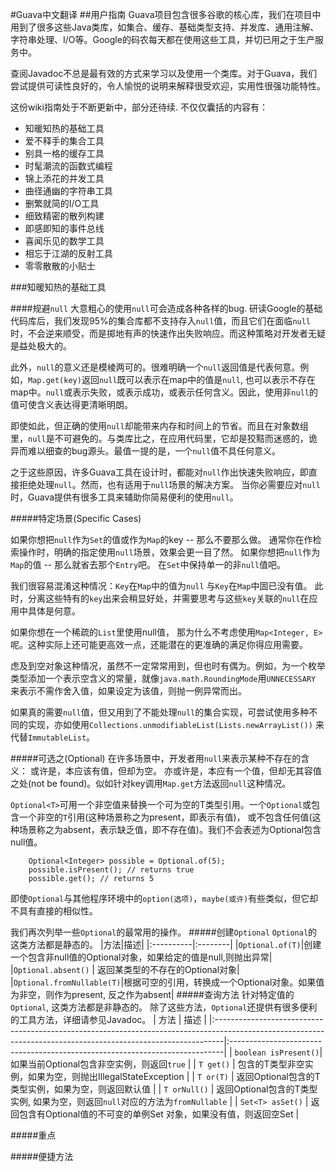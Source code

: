 #Guava中文翻译
##用户指南
Guava项目包含很多谷歌的核心库，我们在项目中用到了很多这些Java类库，如集合、缓存、基础类型支持、并发库、通用注解、字符串处理、I/O等。Google的码农每天都在使用这些工具，并切已用之于生产服务中。

查阅Javadoc不总是最有效的方式来学习以及使用一个类库。对于Guava，我们尝试提供可读性良好的，令人愉悦的说明来解释很受欢迎，实用性很强功能特性。

这份wiki指南处于不断更新中，部分还待续. 不仅仅囊括的内容有：

- 知暖知热的基础工具
- 爱不释手的集合工具
- 别具一格的缓存工具
- 时髦潮流的函数式编程
- 锦上添花的并发工具
- 曲径通幽的字符串工具
- 删繁就简的I/O工具
- 细致精密的散列构建
- 即感即知的事件总线
- 喜闻乐见的数学工具
- 相忘于江湖的反射工具
- 零零散散的小贴士


###知暖知热的基础工具

####规避`null`
大意粗心的使用`null`可会造成各种各样的bug. 研读Google的基础代码库后，我们发现95%的集合库都不支持存入`null`值，而且它们在面临`null`时，不会逆来顺受，而是掷地有声的快速作出失败响应。而这种策略对开发者无疑是益处极大的。

此外，`null`的意义还是模棱两可的。很难明确一个`null`返回值是代表何意。例如，`Map.get(key)`返回`null`既可以表示在map中的值是`null`, 也可以表示不存在map中。`null`或表示失败，或表示成功，或表示任何含义。因此，使用非`null`的值可使含义表达得更清晰明朗。

即使如此，但正确的使用`null`却能带来内存和时间上的节省。而且在对象数组里，`null`是不可避免的。与类库比之，在应用代码里，它却是狡黠而迷惑的，诡异而难以细查的bug源头。最值一提的是，一个`null`值不具任何意义。

之于这些原因，许多Guava工具在设计时，都能对`null`作出快速失败响应，即直接拒绝处理`null`。然而，也有适用于`null`场景的解决方案。
当你必需要应对`null`时，Guava提供有很多工具来辅助你简易便利的使用`null`。

#####特定场景(Specific Cases)

如果你想把`null`作为`Set`的值或作为`Map`的key -- 那么不要那么做。
通常你在作检索操作时，明确的指定使用`null`场景，效果会更一目了然。
如果你想把`null`作为`Map`的值 -- 那么就省去那个`Entry`吧。
在`Set`中保持单一的非`null`值吧。

我们很容易混淆这种情况：`Key`在`Map`中的值为`null` 与`Key`在`Map`中固已没有值。
此时，分离这些特有的`key`出来会稍显好处，并需要思考与这些`key`关联的`null`在应用中具体是何意。

如果你想在一个稀疏的`List`里使用null值， 那为什么不考虑使用`Map<Integer, E>`呢。这种实际上还可能更高效一点，还能潜在的更准确的满足你得应用需要。

虑及到空对象这种情况，虽然不一定常常用到，但也时有偶为。例如，为一个枚举类型添加一个表示空含义的常量，就像`java.math.RoundingMode`用`UNNECESSARY `来表示不需作舍入值，如果设定为该值，则抛一例异常而出。

如果真的需要`null`值，但又用到了不能处理`null`的集合实现，可尝试使用多种不同的实现，亦如使用`Collections.unmodifiableList(Lists.newArrayList())` 来代替`ImmutableList`。

#####可选之(Optional)
在许多场景中，开发者用`null`来表示某种不存在的含义： 或许是，本应该有值，但却为空。 亦或许是，本应有一个值，但却无其容值之处(not be found)。似如针对key调用`Map.get`方法返回`null`这种情况。

`Optional<T>`可用一个非空值来替换一个可为空的T类型引用。一个`Optional`或包含一个非空的`T`引用(这种场景称之为present，即表示有值)， 或不包含任何值(这种场景称之为absent，表示缺乏值，即不存在值)。我们不会表述为Optional包含null值。
```
	Optional<Integer> possible = Optional.of(5);
	possible.isPresent(); // returns true
	possible.get(); // returns 5
```
即使`Optional`与其他程序环境中的`option(选项)`，`maybe(或许)`有些类似，但它却不具有直接的相似性。

我们再次列举一些`Optional`的最常用的操作。
#####创建`Optional`
`Optional`的这类方法都是静态的。
|方法|描述|
|:----------|:--------|
|`Optional.of(T)`|创建一个包含非null值的Optional对象，如果给定的值是null,则抛出异常|
|`Optional.absent()` | 返回某类型的不存在的Optional对象|
|`Optional.fromNullable(T)`|根据可空的引用，转换成一个Optional对象。如果值为非空，则作为present, 反之作为absent|
#####查询方法
针对特定值的`Optional`, 这类方法都是非静态的。
除了这些方法，`Optional`还提供有很多便利的工具方法，详细请参见Javadoc。
| 方法 | 描述 |
|:--------------------------------------------------------------------------------------------------------------------------------------------------------------|:----------------------------------------------------------------------------|
| `boolean isPresent()`|如果当前Optional包含非空实例，则返回`true` |
| `T get()` | 包含的T类型非空实例，如果为空，则抛出IllegalStateException |
| `T or(T)` | 返回Optional包含的T类型实例，如果为空，则返回默认值 |
| `T orNull()` | 返回Optional包含的T类型实例, 如果为空，则返回`null`对应的方法为`fromNullable` |
| `Set<T> asSet()` | 返回包含有Optional值的不可变的单例Set
对象，如果没有值，则返回空Set |

#####重点

#####便捷方法
	
